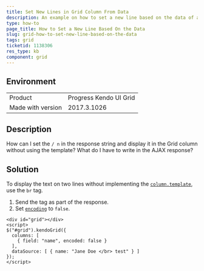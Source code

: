 ```yaml
---
title: Set New Lines in Grid Column From Data
description: An example on how to set a new line based on the data of a Kendo UI Grid.
type: how-to
page_title: How to Set a New Line Based On the Data
slug: grid-how-to-set-new-line-based-on-the-data
tags: grid
ticketid: 1138306
res_type: kb
component: grid
---
```


## Environment

<table>
 <tr>
  <td>Product</td>
  <td>Progress Kendo UI Grid</td>
 </tr> <tr>
  <td>Made with version</td>
  <td>2017.3.1026</td>
 </tr>
</table>


## Description

How can I set the `/ n` in the response string and display it in the Grid column without using the template? What do I have to write in the AJAX response?

## Solution

To display the text on two lines without implementing the [`column.template`](https://docs.telerik.com/kendo-ui/api/javascript/ui/grid/configuration/columns.template), use the `br` tag.

1. Send the tag as part of the response.
1. Set [`encoding`](https://docs.telerik.com/kendo-ui/api/javascript/ui/grid/configuration/columns.encoded) to `false`.

````dojo
<div id="grid"></div>
<script>
$("#grid").kendoGrid({
  columns: [
    { field: "name", encoded: false }
  ],
  dataSource: [ { name: "Jane Doe </br> test" } ]
});
</script>
````
